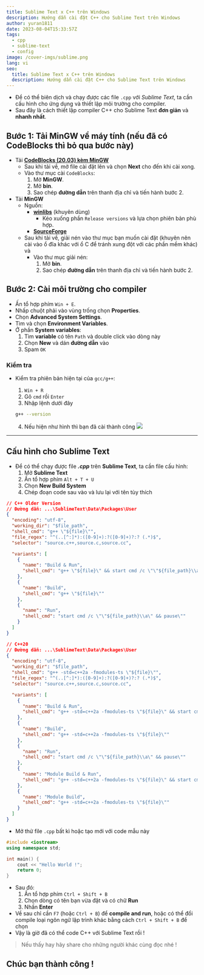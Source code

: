 ```yaml
---
title: Sublime Text x C++ trên Windows
description: Hướng dẫn cài đặt C++ cho Sublime Text trên Windows
author: yuran1811
date: 2023-08-04T15:33:57Z
tags:
  - cpp
  - sublime-text
  - config
image: /cover-imgs/sublime.png
lang: vi
seo:
  title: Sublime Text x C++ trên Windows
  description: Hướng dẫn cài đặt C++ cho Sublime Text trên Windows
---
```


- Để có thể biên dịch và chạy được các file `.cpp` với _Sublime Text_, ta cần cấu hình cho ứng dụng và thiết lập môi trường cho compiler.
- Sau đây là cách thiết lập compiler C++ cho Sublime Text **đơn giản** và **nhanh nhất**.

## Bước 1: Tải MinGW về máy tính (nếu đã có CodeBlocks thì bỏ qua bước này)

- Tải [**CodeBlocks (20.03) kèm MinGW**](https://www.fosshub.com/Code-Blocks.html?dwl=codeblocks-20.03mingw-setup.exe)
  - Sau khi tải về, mở file cài đặt lên và chọn **Next** cho đến khi cài xong.
  - Vào thư mục cài `CodeBlocks`:
    1. Mở **MinGW**.
    2. Mở **bin**.
    3. Sao chép **đường dẫn** trên thanh địa chỉ và tiến hành bước 2.
- Tải **MinGW**
  - Nguồn:
    - [**winlibs**](https://winlibs.com/) (khuyên dùng)
      - Kéo xuống phần `Release versions` và lựa chọn phiên bản phù hợp.
    - [**SourceForge**](https://sourceforge.net/projects/mingw-w64/)
  - Sau khi tải về, giải nén vào thư mục bạn muốn cài đặt (khuyên nên cài vào ổ đĩa khác với ổ C để tránh xung đột với các phần mềm khác) và
    - Vào thư mục giải nén:
      1. Mở **bin**.
      2. Sao chép **đường dẫn** trên thanh địa chỉ và tiến hành bước 2.

## Bước 2: Cài môi trường cho compiler

- Ấn tổ hợp phím `Win + E`.
- Nhấp chuột phải vào vùng trống chọn **Properties**.
- Chọn **Advanced System Settings**.
- Tìm và chọn **Environment Variables**.
- Ở phần **System variables**:
  1. Tìm **variable** có tên `Path` và double click vào dòng này
  2. Chọn **New** và dán **đường dẫn** vào
  3. Spam `OK`

### Kiểm tra

- Kiểm tra phiên bản hiện tại của `gcc/g++`:

  1. `Win + R`
  2. Gõ `cmd` rồi `Enter`
  3. Nhập lệnh dưới đây

  ```bash
  g++ --version
  ```

  4. Nếu hiện như hình thì bạn đã cài thành công
     ![](/screenshots/cpp-on-windows-check.png)

---

## Cấu hình cho Sublime Text

- Để có thể chạy được file **_.cpp_** trên **Sublime Text**, ta cần file cấu hình:
  1. Mở **Sublime Text**
  2. Ấn tổ hợp phím `Alt + T + U`
  3. Chọn **New Build System**
  4. Chép đoạn code sau vào và lưu lại với tên tùy thích

```json
// C++ Older Version
// Đường dẫn: ...\SublimeText\Data\Packages\User
{
  "encoding": "utf-8",
  "working_dir": "$file_path",
  "shell_cmd": "g++ \"${file}\"",
  "file_regex": "^(..[^:]*):([0-9]+):?([0-9]+)?:? (.*)$",
  "selector": "source.c++,source.c,source.cc",

  "variants": [
    {
      "name": "Build & Run",
      "shell_cmd": "g++ \"${file}\" && start cmd /c \"\"${file_path}\\a\" && pause && del a.exe\""
    },
    {
      "name": "Build",
      "shell_cmd": "g++ \"${file}\""
    },
    {
      "name": "Run",
      "shell_cmd": "start cmd /c \"\"${file_path}\\a\" && pause\""
    }
  ]
}
```

```json
// C++20
// Đường dẫn: ...\SublimeText\Data\Packages\User
{
  "encoding": "utf-8",
  "working_dir": "$file_path",
  "shell_cmd": "g++ -std=c++2a -fmodules-ts \"${file}\"",
  "file_regex": "^(..[^:]*):([0-9]+):?([0-9]+)?:? (.*)$",
  "selector": "source.c++,source.c,source.cc",

  "variants": [
    {
      "name": "Build & Run",
      "shell_cmd": "g++ -std=c++2a -fmodules-ts \"${file}\" && start cmd /c \"\"${file_path}\\a\" && pause && del a.exe\""
    },
    {
      "name": "Build",
      "shell_cmd": "g++ -std=c++2a -fmodules-ts \"${file}\""
    },
    {
      "name": "Run",
      "shell_cmd": "start cmd /c \"\"${file_path}\\a\" && pause\""
    },
    {
      "name": "Module Build & Run",
      "shell_cmd": "g++ -std=c++2a -fmodules-ts \"${file}\" && start cmd /c \"\"${file_path}\\a\" && pause && del a.exe\""
    },
    {
      "name": "Module Build",
      "shell_cmd": "g++ -std=c++2a -fmodules-ts \"${file}\""
    }
  ]
}
```

- Mở thử file `.cpp` bất kì hoặc tạo mới với code mẫu này

```cpp
#include <iostream>
using namespace std;

int main() {
    cout << "Hello World !";
    return 0;
}
```

- Sau đó:
  1. Ấn tổ hợp phím `Ctrl + Shift + B`
  2. Chọn dòng có tên bạn vừa đặt và có chữ **Run**
  3. Nhấn **Enter**
- Về sau chỉ cần `F7` (hoặc `Ctrl + B`) để **compile and run**, hoặc có thể đổi compile loại ngôn ngữ lập trình khác bằng cách `Ctrl + Shift + B` để chọn
- Vậy là giờ đã có thể code C++ với Sublime Text rồi !

> Nếu thấy hay hãy share cho những người khác cùng đọc nhé !

## Chúc bạn thành công !
